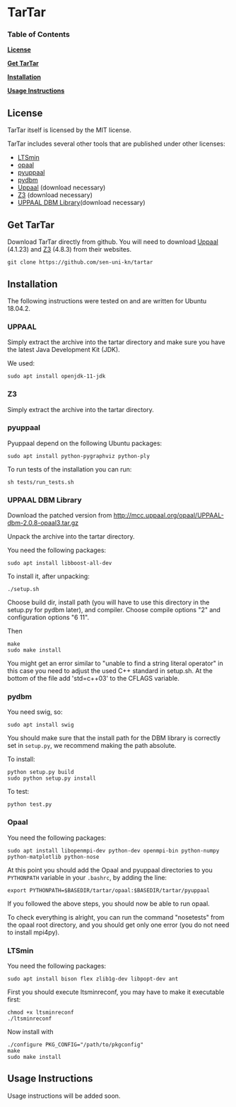 ﻿

# TarTar

### Table of Contents
**[License](#license)**

**[Get TarTar](#get-tartar)**

**[Installation](#installation)**

**[Usage Instructions](#usage-instructions)**

## License
TarTar itself is licensed by the MIT license.
 
 TarTar includes several other tools that are published under other licenses:
 - [LTSmin](https://ltsmin.utwente.nl/)
 - [opaal](http://opaal-modelchecker.com/opaal-ltsmin/)
 - [pyuppaal](https://launchpad.net/pyuppaal)
 - [pydbm](http://people.cs.aau.dk/~adavid/UDBM/)
 - [Uppaal](http://www.uppaal.org/) (download necessary)
 - [Z3](https://github.com/Z3Prover/z3) (download necessary)
 - [UPPAAL DBM Library](http://people.cs.aau.dk/~adavid/UDBM/)(download necessary)

## Get TarTar
Download TarTar directly from github. You will need to download [Uppaal](http://www.uppaal.org/) (4.1.23) and [Z3](https://github.com/Z3Prover/z3/releases/tag/z3-4.8.3) (4.8.3) from their websites.
```
git clone https://github.com/sen-uni-kn/tartar
```

## Installation
The following instructions were tested on and are written for Ubuntu 18.04.2. 
### UPPAAL
Simply extract the archive into the tartar directory and make sure you have the latest Java Development Kit (JDK).

We used:
```
sudo apt install openjdk-11-jdk
```
### Z3
Simply extract the archive into the tartar directory.
### pyuppaal
Pyuppaal depend on the following Ubuntu packages:
```
sudo apt install python-pygraphviz python-ply
```
To run tests of the installation you can run:
```
sh tests/run_tests.sh
```
### UPPAAL DBM Library
Download the patched version from http://mcc.uppaal.org/opaal/UPPAAL-dbm-2.0.8-opaal3.tar.gz

Unpack the archive into the tartar directory.

You need the following packages:
```
sudo apt install libboost-all-dev
```
To install it, after unpacking:
```
./setup.sh
```
Choose build dir, install path (you will have to use this directory in the setup.py for pydbm later), and compiler.
Choose compile options "2" and configuration options "6 11".

Then
```
make
sudo make install
```
You might get an error similar to "unable to find a string literal operator" in this case you need to adjust the used C++ standard in setup.sh. At the bottom of the file add 'std=c++03' to the CFLAGS variable.

### pydbm
You need swig, so:
```
sudo apt install swig
```
You should make sure that the install path for the DBM library is correctly set in `setup.py`, we recommend making the path absolute.

To install:
```
python setup.py build
sudo python setup.py install
```
To test:
```
python test.py
```
### Opaal
You need the following packages:
```
sudo apt install libopenmpi-dev python-dev openmpi-bin python-numpy python-matplotlib python-nose
```
At this point you should add the Opaal and pyuppaal directories to you `PYTHONPATH` variable in your `.bashrc`, by adding the line:
```
export PYTHONPATH=$BASEDIR/tartar/opaal:$BASEDIR/tartar/pyuppaal
```

If you followed the above steps, you should now be able to run opaal.

To check everything is alright, you can run the command "nosetests" from the opaal root directory, and you should get only one error (you do not need to install mpi4py).

### LTSmin
You need the following packages:
```
sudo apt install bison flex zlib1g-dev libpopt-dev ant
```
First you should execute ltsminreconf, you may have to make it executable first:
```
chmod +x ltsminreconf
./ltsminreconf
```
Now install with
```
./configure PKG_CONFIG="/path/to/pkgconfig"
make
sudo make install
```

## Usage Instructions
Usage instructions will be added soon.
